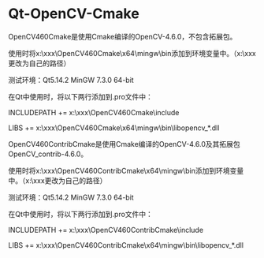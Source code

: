 # Qt-OpenCV-Cmake
OpenCV460Cmake是使用Cmake编译的OpenCV-4.6.0，不包含拓展包。

  使用时将x:\xxx\OpenCV460Cmake\x64\mingw\bin添加到环境变量中。（x:\xxx更改为自己的路径）
  
  测试环境：Qt5.14.2 MinGW 7.3.0 64-bit
  
  在Qt中使用时，将以下两行添加到.pro文件中：
  
  INCLUDEPATH += x:\xxx\OpenCV460Cmake\include
  
  LIBS += x:\xxx\OpenCV460Cmake\x64\mingw\bin\libopencv_*.dll
  
OpenCV460ContribCmake是使用Cmake编译的OpenCV-4.6.0及其拓展包OpenCV_contrib-4.6.0。

  使用时将x:\xxx\OpenCV460ContribCmake\x64\mingw\bin添加到环境变量中。（x:\xxx更改为自己的路径）
  
  测试环境：Qt5.14.2 MinGW 7.3.0 64-bit
  
  在Qt中使用时，将以下两行添加到.pro文件中：
  
  INCLUDEPATH += x:\xxx\OpenCV460ContribCmake\include
  
  LIBS += x:\xxx\OpenCV460ContribCmake\x64\mingw\bin\libopencv_*.dll
